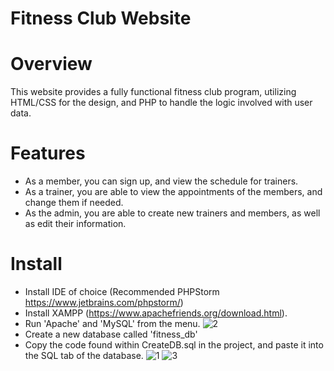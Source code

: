# Fitness Club Website

# Overview
This website provides a fully functional fitness club program, utilizing HTML/CSS for the design, and PHP to handle the logic involved with user data.

# Features
- As a member, you can sign up, and view the schedule for trainers.
- As a trainer, you are able to view the appointments of the members, and change them if needed.
- As the admin, you are able to create new trainers and members, as well as edit their information.

# Install
- Install IDE of choice (Recommended PHPStorm https://www.jetbrains.com/phpstorm/)
- Install XAMPP (https://www.apachefriends.org/download.html).
- Run 'Apache' and 'MySQL' from the menu.
![2](https://github.com/SCMLuke/Fitness-Club-Website/assets/120058599/4878c97e-a334-446f-956c-816ca99e751a)
- Create a new database called 'fitness_db'
- Copy the code found within CreateDB.sql in the project, and paste it into the SQL tab of the database.
![1](https://github.com/SCMLuke/Fitness-Club-Website/assets/120058599/fed4a9c4-b214-4389-8dc9-db7a38e6df3d)
![3](https://github.com/SCMLuke/Fitness-Club-Website/assets/120058599/d8cddb10-1489-4e5c-bca6-cf2ad958d52a)
